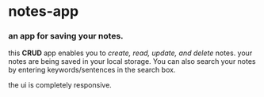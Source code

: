 # notes-app 

### an app for saving your notes.

this **CRUD** app enables you to *create, read, update, and delete* notes. your notes are being saved in your local storage.
You can also search your notes by entering keywords/sentences in the search box.

the ui is completely responsive.
